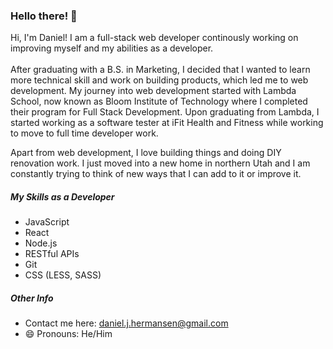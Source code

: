 ### Hello there! 👋

Hi, I'm Daniel! I am a full-stack web developer continously working on improving myself and my abilities as a developer.
<br/>
<br/>
After graduating with a B.S. in Marketing, I decided that I wanted to learn more technical skill and work on building products, which led me to web development. My journey into web development started with Lambda School, now known as Bloom Institute of Technology where I completed their program for Full Stack Development.
Upon graduating from Lambda, I started working as a software tester at iFit Health and Fitness while working to move to full time developer work. 


Apart from web development, I love building things and doing DIY renovation work. I just moved into a new home in northern Utah and I am constantly trying to think of new ways that I can add to it or improve it. 

##### My Skills as a Developer
- JavaScript<br/>
- React<br/>
- Node.js<br/>
- RESTful APIs<br/>
- Git<br/>
- CSS (LESS, SASS)<br/>

##### Other Info
- Contact me here: daniel.j.hermansen@gmail.com
- 😄 Pronouns: He/Him

